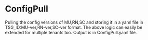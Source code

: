 # ConfigPull
Pulling the config versions of MU,RN,SC and storing it in a yaml file in TSG_ID:MU-ver,RN-ver,SC-ver format. 
The above logic can easily be extended for multiple tenants too.
Output is in ConfigPull.yaml file.

